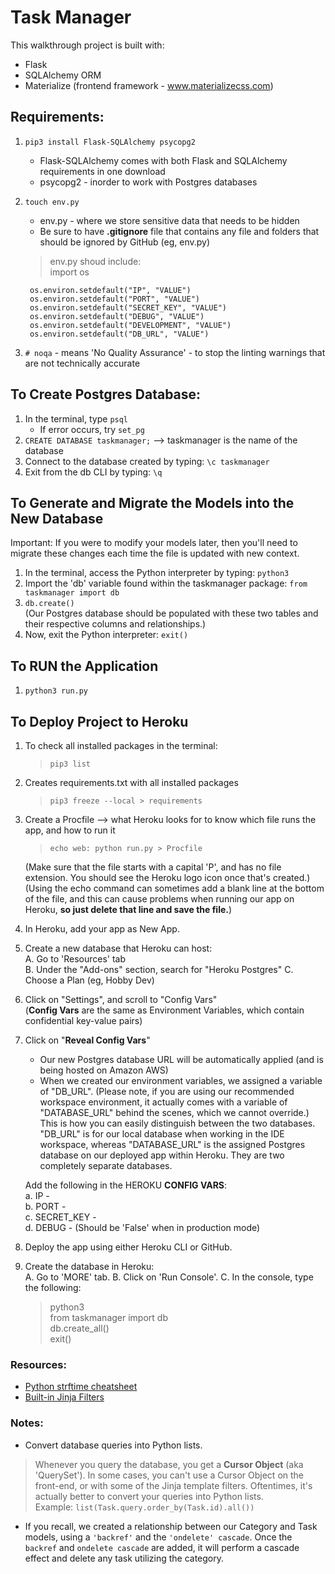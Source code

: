 # Task Manager

This walkthrough project is built with:     
* Flask
* SQLAlchemy ORM
* Materialize (frontend framework - www.materializecss.com)

## Requirements:
1. `pip3 install Flask-SQLAlchemy psycopg2`
    * Flask-SQLAlchemy comes with both Flask and SQLAlchemy requirements in one download
    * psycopg2 - inorder to work with Postgres databases
2. `touch env.py`
    * env.py - where we store sensitive data that needs to be hidden
    * Be sure to have **.gitignore** file that contains any file and folders that should be ignored by GitHub (eg, env.py)      

    > env.py shoud include:     
        import os
        
        os.environ.setdefault("IP", "VALUE")    
        os.environ.setdefault("PORT", "VALUE")  
        os.environ.setdefault("SECRET_KEY", "VALUE")    
        os.environ.setdefault("DEBUG", "VALUE") 
        os.environ.setdefault("DEVELOPMENT", "VALUE")   
        os.environ.setdefault("DB_URL", "VALUE")       

3. `# noqa` - means 'No Quality Assurance' - to stop the linting warnings that are not technically accurate


## To Create Postgres Database:
1. In the terminal, type `psql`     
    * If error occurs, try `set_pg`
2. `CREATE DATABASE taskmanager;` --> taskmanager is the name of the database
3. Connect to the database created by typing: `\c taskmanager`  
4. Exit from the db CLI by typing: `\q`


## To Generate and Migrate the Models into the New Database
Important: If you were to modify your models later, then you'll need to migrate these changes each time the file is updated with new context.   
1. In the terminal, access the Python interpreter by typing: `python3`
2. Import the 'db' variable found within the taskmanager package: `from taskmanager import db`  
3. `db.create()`       
(Our Postgres database should be populated with these two tables and their respective columns and relationships.)
4. Now, exit the Python interpreter: `exit()`


## To RUN the Application
1. `python3 run.py`

## To Deploy Project to Heroku
1. To check all installed packages in the terminal:
    > `pip3 list`
2. Creates requirements.txt with all installed packages
    > `pip3 freeze --local > requirements`
3. Create a Procfile --> what Heroku looks for to know which file runs the app, and how to run it   
    > `echo web: python run.py > Procfile`      

   (Make sure that the file starts with a capital 'P', and has no file extension. You should see the Heroku logo icon once that's created.)     
   (Using the echo command can sometimes add a blank line at the bottom of the file, and this can cause problems when running our app on Heroku, **so just delete that line and save the file.**)

4. In Heroku, add your app as New App.
5. Create a new database that Heroku can host:      
    A. Go to 'Resources' tab    
    B. Under the "Add-ons" section, search for "Heroku Postgres"
    C. Choose a Plan (eg, Hobby Dev)

6. Click on "Settings", and scroll to "Config Vars"     
    (**Config Vars** are the same as Environment Variables, which contain confidential key-value pairs)
7. Click on "**Reveal Config Vars**"    
    * Our new Postgres database URL will be automatically applied (and is being hosted on Amazon AWS)
    * When we created our environment variables, we assigned a variable of "DB_URL". (Please note, if you are using our recommended workspace environment, it actually comes with
a variable of "DATABASE_URL" behind the scenes, which we cannot override.) This is how you can easily distinguish between the two databases.    
    "DB_URL" is for our local database when working in the IDE workspace, whereas "DATABASE_URL" is the assigned Postgres database on our deployed app within Heroku. They are two completely separate databases.       

    Add the following in the HEROKU **CONFIG VARS**:    
    a. IP - <VALUE>     
    b. PORT - <VALUE>     
    c. SECRET_KEY - <VALUE>     
    d. DEBUG - <VALUE> (Should be 'False' when in production mode)

8. Deploy the app using either Heroku CLI or GitHub.    

9. Create the database in Heroku:   
    A. Go to 'MORE' tab.
    B. Click on 'Run Console'.
    C. In the console, type the following:      
    > python3   
    > from taskmanager import db    
    > db.create_all()       
    > exit()

### Resources:
* [Python strftime cheatsheet](https://strftime.org/)
* [Built-in Jinja Filters](https://jinja.palletsprojects.com/en/3.0.x/templates/#builtin-filters)

### Notes:  
* Convert database queries into Python lists.   
> Whenever you query the database, you get a **Cursor Object** (aka 'QuerySet').
In some cases, you can't use a Cursor Object on the front-end, or with some of the Jinja template filters.
Oftentimes, it's actually better to convert your queries into Python lists.     
> Example: `list(Task.query.order_by(Task.id).all())`   

* If you recall, we created a relationship between our Category and Task models, using a `'backref'` and the `'ondelete' cascade`.
Once the `backref` and `ondelete cascade` are added, it will perform a cascade effect and delete any task utilizing the category.